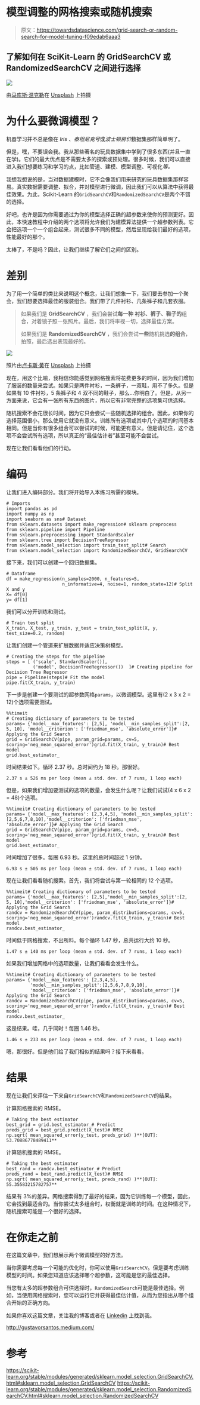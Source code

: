 # 模型调整的网格搜索或随机搜索

> 原文：<https://towardsdatascience.com/grid-search-or-random-search-for-model-tuning-f09edab6aaa3>

## 了解如何在 SciKit-Learn 的 GridSearchCV 或 RandomizedSearchCV 之间进行选择

![](img/27f16dbd714f2d5ab33509e8cc236a12.png)

由[马库斯·温克勒](https://unsplash.com/@markuswinkler?utm_source=unsplash&utm_medium=referral&utm_content=creditCopyText)在 [Unsplash](https://unsplash.com/s/photos/search?utm_source=unsplash&utm_medium=referral&utm_content=creditCopyText) 上拍摄

# 为什么要微调模型？

机器学习并不总是像在 *Iris* 、*泰坦尼克号*或*波士顿房价*数据集那样简单明了。

但是，嘿，不要误会我。我从那些著名的玩具数据集中学到了很多东西(并且一直在学)。它们的最大优点是不需要太多的探索或预处理。很多时候，我们可以直接进入我们想要练习和学习的点，比如管道、建模、模型调整、可视化*等。*

我想我想说的是，当对数据建模时，它不会像我们用来研究的玩具数据集那样容易。真实数据需要调整、拟合，并对模型进行微调，因此我们可以从算法中获得最佳效果。为此，Scikit-Learn 的`GridSearchCV`和`RandomizedSearchCV`是两个不错的选择。

好吧，也许是因为你需要通过为你的模型选择正确的超参数来使你的预测更好。因此，本快速教程中介绍的两个选项将允许我们为建模算法提供一个超参数列表。它会把选项一个一个组合起来，测试很多不同的模型，然后呈现给我们最好的选项，性能最好的那个。

太棒了，不是吗？因此，让我们继续了解它们之间的区别。

# 差别

为了用一个简单的类比来说明这个概念，让我们想象一下，我们要去参加一个聚会，我们想要选择最佳的服装组合。我们带了几件衬衫、几条裤子和几套衣服。

> 如果我们是 **GridSearchCV** ，我们会尝试**每一种** **衬衫、裤子、鞋子的**组合，对着镜子照一张照片。最后，我们将审视一切，选择最佳方案。
> 
> 如果我们是 **RandomizedSearchCV** ，我们会尝试**一些**随机挑选**的组合**，拍照，最后选出表现最好的。

![](img/6ff8070d3e5ecf23d56192ef12e5d29e.png)

照片由[卢卡斯·黄](https://unsplash.com/@zuizuii?utm_source=unsplash&utm_medium=referral&utm_content=creditCopyText)在 [Unsplash](https://unsplash.com/s/photos/clothes?utm_source=unsplash&utm_medium=referral&utm_content=creditCopyText) 上拍摄

现在，用这个比喻，我相信你能感觉到网格搜索将花费更多的时间，因为我们增加了服装的数量来尝试。如果只是两件衬衫，一条裤子，一双鞋，用不了多久。但是如果有 10 件衬衫，5 条裤子和 4 双不同的鞋子，那么…你明白了。但是，从另一方面来说，它会有一张所有东西的图片，所以它有非常完整的选项集可供选择。

随机搜索不会花很长时间，因为它只会尝试一些随机选择的组合。因此，如果你的选择范围很小，那么使用它就没有意义。训练所有选项或其中几个选项的时间基本相同。但是当你有很多组合可以尝试的时候，可能更有意义。但是请记住，这个选项不会尝试所有选项，所以真正的“最佳估计者”甚至可能不会尝试。

现在让我们看看他们的行动。

# 编码

让我们进入编码部分。我们将开始导入本练习所需的模块。

```
# Imports
import pandas as pd
import numpy as np
import seaborn as sns# Dataset
from sklearn.datasets import make_regression# sklearn preprocess
from sklearn.pipeline import Pipeline
from sklearn.preprocessing import StandardScaler
from sklearn.tree import DecisionTreeRegressor
from sklearn.model_selection import train_test_split# Search
from sklearn.model_selection import RandomizedSearchCV, GridSearchCV
```

接下来，我们可以创建一个回归数据集。

```
# Dataframe
df = make_regression(n_samples=2000, n_features=5,
                     n_informative=4, noise=1, random_state=12)# Split X and y
X= df[0]
y= df[1]
```

我们可以分开训练和测试。

```
# Train test split
X_train, X_test, y_train, y_test = train_test_split(X, y, test_size=0.2, random)
```

让我们创建一个管道来扩展数据并适应决策树模型。

```
# Creating the steps for the pipeline
steps = [ ('scale', StandardScaler()),
          ('model', DecisionTreeRegressor())  ]# Creating pipeline for Decision Tree Regressor
pipe = Pipeline(steps)# Fit the model
pipe.fit(X_train, y_train)
```

下一步是创建一个要测试的超参数网格`params`，以微调模型。这里有(2 x 3 x 2 = 12)个选项需要测试。

```
%%timeit
# Creating dictionary of parameters to be tested
params= {'model__max_features': [2,5], 'model__min_samples_split':[2, 5, 10], 'model__criterion': ['friedman_mse', 'absolute_error']}# Applying the Grid Search
grid = GridSearchCV(pipe, param_grid=params, cv=5, scoring='neg_mean_squared_error')grid.fit(X_train, y_train)# Best model
grid.best_estimator_
```

时间结果如下。循环 2.37 秒。总时间约为 18 秒。那很好。

```
2.37 s ± 526 ms per loop (mean ± std. dev. of 7 runs, 1 loop each)
```

但是，如果我们增加要测试的选项的数量，会发生什么呢？让我们试试(4 x 6 x 2 = 48)个选项。

```
%%timeit# Creating dictionary of parameters to be tested
params= {'model__max_features': [2,3,4,5], 'model__min_samples_split':[2,5,6,7,8,10],'model__criterion': ['friedman_mse', 'absolute_error']}# Applying the Grid Search
grid = GridSearchCV(pipe, param_grid=params, cv=5, scoring='neg_mean_squared_error')grid.fit(X_train, y_train)# Best model
grid.best_estimator_
```

时间增加了很多。每圈 6.93 秒。这里的总时间超过 1 分钟。

```
6.93 s ± 505 ms per loop (mean ± std. dev. of 7 runs, 1 loop each)
```

现在让我们看看随机搜索。首先，我们将尝试与第一轮相同的 12 个选项。

```
%%timeit# Creating dictionary of parameters to be tested
params= {'model__max_features': [2,5],'model__min_samples_split':[2, 5, 10],'model__criterion': ['friedman_mse', 'absolute_error']}# Applying the Grid Search
randcv = RandomizedSearchCV(pipe, param_distributions=params, cv=5, scoring='neg_mean_squared_error')randcv.fit(X_train, y_train)# Best model
randcv.best_estimator_
```

时间低于网格搜索，不出所料。每个循环 1.47 秒，总共运行大约 10 秒。

```
1.47 s ± 140 ms per loop (mean ± std. dev. of 7 runs, 1 loop each)
```

如果我们增加网格中的选项数量，让我们看看会发生什么。

```
%%timeit# Creating dictionary of parameters to be tested
params= {'model__max_features': [2,3,4,5],
         'model__min_samples_split':[2,5,6,7,8,9,10],
         'model__criterion': ['friedman_mse', 'absolute_error']}# Applying the Grid Search
randcv = RandomizedSearchCV(pipe, param_distributions=params, cv=5, scoring='neg_mean_squared_error')randcv.fit(X_train, y_train)# Best model
randcv.best_estimator_
```

这是结果。哇，几乎同时！每圈 1.46 秒。

```
1.46 s ± 233 ms per loop (mean ± std. dev. of 7 runs, 1 loop each)
```

嗯，那很好。但是他们给了我们相似的结果吗？接下来看看。

# 结果

现在让我们来评估一下来自`GridSearchCV`和`RandomizedSearchCV`的结果。

计算网格搜索的 RMSE。

```
# Taking the best estimator
best_grid = grid.best_estimator_# Predict
preds_grid = best_grid.predict(X_test)# RMSE
np.sqrt( mean_squared_error(y_test, preds_grid) )**[OUT]:
53.70886778489411**
```

计算随机搜索的 RMSE。

```
# Taking the best estimator
best_rand = randcv.best_estimator_# Predict
preds_rand = best_rand.predict(X_test)# RMSE
np.sqrt( mean_squared_error(y_test, preds_rand) )**[OUT]:
55.35583215782757**
```

结果有 3%的差异。网格搜索得到了最好的结果，因为它训练每一个模型，因此，它会找到最适合的。当你尝试太多组合时，权衡就是训练的时间。在这种情况下，随机搜索可能是一个很好的选择。

# 在你走之前

在这篇文章中，我们想展示两个微调模型的好方法。

当你需要考虑每一个可能的优化时，你可以使用`GridSearchCV`。但是要考虑训练模型的时间。如果您知道应该选择哪个超参数，这可能是您的最佳选择。

当您有太多的超参数组合可供选择时，`RandomizedSearch`可能是最佳选择。例如，当使用网格搜索时，您可以运行它并获得最佳估计值，从而为您指出从哪个组合开始的正确方向。

如果你喜欢这篇文章，关注我的博客或者在 [Linkedin](https://www.linkedin.com/in/gurezende/) 上找到我。

<http://gustavorsantos.medium.com/>  

# 参考

<https://scikit-learn.org/stable/modules/generated/sklearn.model_selection.GridSearchCV.html#sklearn.model_selection.GridSearchCV>  <https://scikit-learn.org/stable/modules/generated/sklearn.model_selection.RandomizedSearchCV.html#sklearn.model_selection.RandomizedSearchCV> 